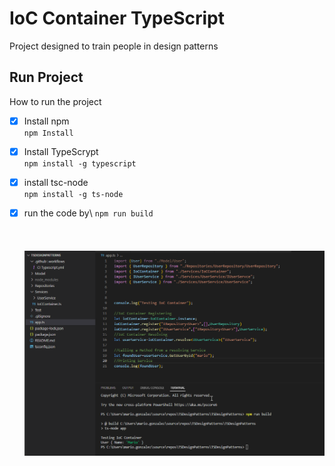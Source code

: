 # IoC Container TypeScript
Project designed to train people in design patterns
## Run Project
How to run the project
- [x] Install npm\
`npm Install`
- [x] Install TypeScrypt\
`npm install -g typescript`
- [x] install tsc-node\
`npm install -g ts-node`
- [x] run the code by\ 
`npm run build`\
\
\
\
![alt text](https://github.com/mariogonzal/TSDesignPatterns/blob/main/IoCContainer.png?raw=true)

